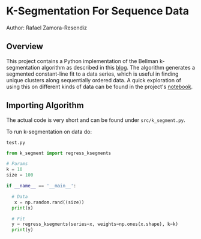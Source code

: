 # K-Segmentation For Sequence Data
Author: Rafael Zamora-Resendiz

## Overview

This project contains a Python implementation of the Bellman k-segmentation
algorithm as described in this [blog](http://homepages.spa.umn.edu/~willmert/science/ksegments/).
The algorithm generates a segmented constant-line fit to a data series, which
is useful in finding unique clusters along sequentially ordered data. A quick
exploration of using this on different kinds of data can be found in the project's
[notebook](notebook/research_doc.ipynb).

## Importing Algorithm
The actual code is very short and can be found under `src/k_segment.py`.

To run k-segmentation on data do:

`test.py`
```python
from k_segment import regress_ksegments

# Params
k = 10
size = 100

if __name__ == '__main__':

  # Data
   x = np.random.rand((size))
  print(x)

  # Fit
  y = regress_ksegments(series=x, weights=np.ones(x.shape), k=k)
  print(y)

```
